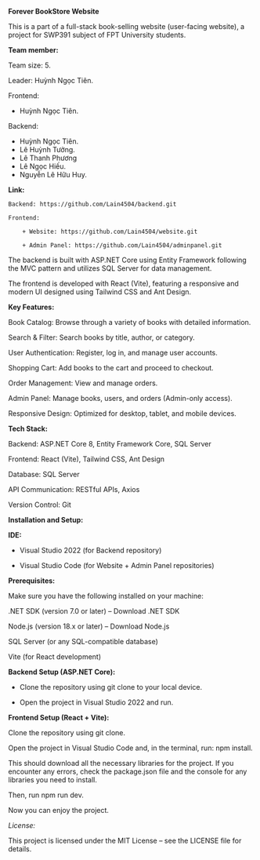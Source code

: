 **Forever BookStore Website**



This is a part of a full-stack book-selling website (user-facing website), a project for SWP391 subject of FPT University students.


**Team member:**

Team size: 5.

Leader: Huỳnh Ngọc Tiên.

Frontend: 

- Huỳnh Ngọc Tiên.

Backend:

- Huỳnh Ngọc Tiên.
- Lê Huỳnh Tưởng.
- Lê Thanh Phương
- Lê Ngọc Hiếu.
- Nguyễn Lê Hữu Huy.

**Link:**

    Backend: https://github.com/Lain4504/backend.git

    Frontend:

        + Website: https://github.com/Lain4504/website.git

        + Admin Panel: https://github.com/Lain4504/adminpanel.git

The backend is built with ASP.NET Core using Entity Framework following the MVC pattern and utilizes SQL Server for data management.

The frontend is developed with React (Vite), featuring a responsive and modern UI designed using Tailwind CSS and Ant Design.

**Key Features:**

Book Catalog: Browse through a variety of books with detailed information.

Search & Filter: Search books by title, author, or category.

User Authentication: Register, log in, and manage user accounts.

Shopping Cart: Add books to the cart and proceed to checkout.

Order Management: View and manage orders.

Admin Panel: Manage books, users, and orders (Admin-only access).

Responsive Design: Optimized for desktop, tablet, and mobile devices.

**Tech Stack:**

Backend: ASP.NET Core 8, Entity Framework Core, SQL Server

Frontend: React (Vite), Tailwind CSS, Ant Design

Database: SQL Server

API Communication: RESTful APIs, Axios

Version Control: Git

**Installation and Setup:**

**IDE:**

- Visual Studio 2022 (for Backend repository)

- Visual Studio Code (for Website + Admin Panel repositories)

**Prerequisites:**

Make sure you have the following installed on your machine:

.NET SDK (version 7.0 or later) – Download .NET SDK

Node.js (version 18.x or later) – Download Node.js

SQL Server (or any SQL-compatible database)

Vite (for React development)

**Backend Setup (ASP.NET Core):**

- Clone the repository using git clone to your local device.

- Open the project in Visual Studio 2022 and run.

**Frontend Setup (React + Vite):**

Clone the repository using git clone.

Open the project in Visual Studio Code and, in the terminal, run: npm install.

This should download all the necessary libraries for the project. If you encounter any errors, check the package.json file and the console for any libraries you need to install.

Then, run npm run dev.


Now you can enjoy the project.

*License:*

This project is licensed under the MIT License – see the LICENSE file for details.

